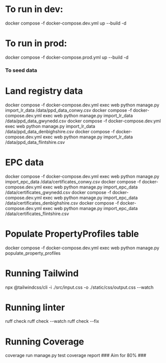# To run in dev:
docker compose -f docker-compose.dev.yml up --build -d

# To run in prod:
docker compose -f docker-compose.prod.yml up --build -d

### To seed data
# Land registry data
docker compose -f docker-compose.dev.yml exec web python manage.py import_lr_data /data/ppd_data_conwy.csv
docker compose -f docker-compose.dev.yml exec web python manage.py import_lr_data /data/ppd_data_gwynedd.csv
docker compose -f docker-compose.dev.yml exec web python manage.py import_lr_data /data/ppd_data_denbighshire.csv
docker compose -f docker-compose.dev.yml exec web python manage.py import_lr_data /data/ppd_data_flintshire.csv
# EPC data
docker compose -f docker-compose.dev.yml exec web python manage.py import_epc_data /data/certificates_conwy.csv
docker compose -f docker-compose.dev.yml exec web python manage.py import_epc_data /data/certificates_gwynedd.csv
docker compose -f docker-compose.dev.yml exec web python manage.py import_epc_data /data/certificates_denbighshire.csv
docker compose -f docker-compose.dev.yml exec web python manage.py import_epc_data /data/certificates_flintshire.csv
# Populate PropertyProfiles table
docker compose -f docker-compose.dev.yml exec web python manage.py populate_property_profiles

# Running Tailwind
npx @tailwindcss/cli -i ./src/input.css -o ./static/css/output.css --watch

# Running linter
ruff check
ruff check --watch
ruff check --fix

# Running Coverage
coverage run manage.py test
coverage report ### Aim for 80% ###
